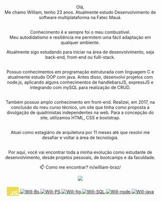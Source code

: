<div align="center">
  
  Olá, <br>
  Me chamo William, tenho 23 anos. Atualmente estudo Desenvolvimento de software multiplataforma na Fatec Mauá.<br><br>

 Conhecimento é  e sempre foi o meu combustível. <br>
 Meu autodidatismo e resiliência me permitem uma fácil adaptação em qualquer ambiente. <br>
  
 Atualmente sigo estudando para iniciar na área de desenvolvimento, seja back-end, front-end ou fulll-stack. <br><br>
  
Possuo conhecimentos em programação estruturada com linguagem C e atualmente estudo OOP com java. Antes disso, desenvolvi projetos com node.js, aplicando alguns conhecimentos de handlebarsJS, expressJS e integrando com mySQL para realização de CRUD. <br><br>
  
Também possuo amplo conhecimento em front-end. Realizei, em 2017, na conclusão do meu curso técnico, um site que tinha como proposta a divulgação de quadrinistas independentes na web. Para a concepção do site, utilizamos HTML, CSS e bootstrap. <br><br>
  
Atuei como estagiário de arquitetura por 11 meses até que resolvi me desafiar e voltar à área de tecnologia.<br><br>

Por aqui, você vai encontrar toda a minha evolução como estudante de desenvolvimento, desde projetos pessoais, de bootcamps e da faculdade.
  
  
 📫 Como me encontrar? 
  in/william-braz/


</div>
<div align="center">
  <a href="https://github.com/Ww1ll">
<!--   <img height="180em" src="https://github-readme-stats.vercel.app/api?username=Ww1ll&show_icons=true&theme=dark&include_all_commits=true&count_private=true"/> -->
  <img height="180em" src="https://github-readme-stats.vercel.app/api/top-langs/?username=Ww1ll&layout=compact&langs_count=7&theme=dark"/>
</div>

<div align="center" style="display: inline_block"><br>
  <img align="center" alt="Will-Js" height="30" width="40" src="https://raw.githubusercontent.com/devicons/devicon/master/icons/javascript/javascript-plain.svg">  
  <img align="center" alt="Will-Bs" height="30" width="40" src="https://cdn.jsdelivr.net/gh/devicons/devicon/icons/bootstrap/bootstrap-original.svg">
  <img align="center" alt="Will-PS" height="30" width="40" src="https://cdn.jsdelivr.net/gh/devicons/devicon/icons/photoshop/photoshop-plain.svg">
  <img align="center" alt="Will-fig" height="30" width="40" src="https://cdn.jsdelivr.net/gh/devicons/devicon/icons/figma/figma-original.svg">
  <img align="center" alt="Will-SQL" height="30" width="40" src="https://cdn.jsdelivr.net/gh/devicons/devicon/icons/mysql/mysql-original-wordmark.svg">
  <img align="center" alt="Will-node" height="30" width="40" src="https://cdn.jsdelivr.net/gh/devicons/devicon/icons/nodejs/nodejs-original.svg">
 <img align="center" alt="Will-java" height="30" width="40" src="https://cdn.jsdelivr.net/gh/devicons/devicon/icons/java/java-original.svg">
</div>
